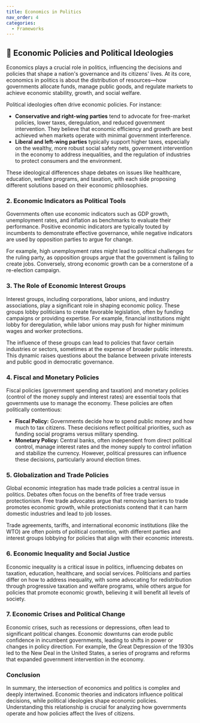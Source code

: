 ```yaml
---
title: Economics in Politics  
nav_order: 4
categories:
  - Frameworks
---
```


## 🔻 Economic Policies and Political Ideologies

Economics plays a crucial role in politics, influencing the decisions and policies that shape a nation's governance and its citizens' lives. At its core, economics in politics is about the distribution of resources—how governments allocate funds, manage public goods, and regulate markets to achieve economic stability, growth, and social welfare.

Political ideologies often drive economic policies. For instance:

- **Conservative and right-wing parties** tend to advocate for free-market policies, lower taxes, deregulation, and reduced government intervention. They believe that economic efficiency and growth are best achieved when markets operate with minimal government interference.
- **Liberal and left-wing parties** typically support higher taxes, especially on the wealthy, more robust social safety nets, government intervention in the economy to address inequalities, and the regulation of industries to protect consumers and the environment.

These ideological differences shape debates on issues like healthcare, education, welfare programs, and taxation, with each side proposing different solutions based on their economic philosophies.

### **2. Economic Indicators as Political Tools**

Governments often use economic indicators such as GDP growth, unemployment rates, and inflation as benchmarks to evaluate their performance. Positive economic indicators are typically touted by incumbents to demonstrate effective governance, while negative indicators are used by opposition parties to argue for change.

For example, high unemployment rates might lead to political challenges for the ruling party, as opposition groups argue that the government is failing to create jobs. Conversely, strong economic growth can be a cornerstone of a re-election campaign.

### **3. The Role of Economic Interest Groups**

Interest groups, including corporations, labor unions, and industry associations, play a significant role in shaping economic policy. These groups lobby politicians to create favorable legislation, often by funding campaigns or providing expertise. For example, financial institutions might lobby for deregulation, while labor unions may push for higher minimum wages and worker protections.

The influence of these groups can lead to policies that favor certain industries or sectors, sometimes at the expense of broader public interests. This dynamic raises questions about the balance between private interests and public good in democratic governance.

### **4. Fiscal and Monetary Policies**

Fiscal policies (government spending and taxation) and monetary policies (control of the money supply and interest rates) are essential tools that governments use to manage the economy. These policies are often politically contentious:

- **Fiscal Policy:** Governments decide how to spend public money and how much to tax citizens. These decisions reflect political priorities, such as funding social programs versus military spending.
- **Monetary Policy:** Central banks, often independent from direct political control, manage interest rates and the money supply to control inflation and stabilize the currency. However, political pressures can influence these decisions, particularly around election times.

### **5. Globalization and Trade Policies**

Global economic integration has made trade policies a central issue in politics. Debates often focus on the benefits of free trade versus protectionism. Free trade advocates argue that removing barriers to trade promotes economic growth, while protectionists contend that it can harm domestic industries and lead to job losses.

Trade agreements, tariffs, and international economic institutions (like the WTO) are often points of political contention, with different parties and interest groups lobbying for policies that align with their economic interests.

### **6. Economic Inequality and Social Justice**

Economic inequality is a critical issue in politics, influencing debates on taxation, education, healthcare, and social services. Politicians and parties differ on how to address inequality, with some advocating for redistribution through progressive taxation and welfare programs, while others argue for policies that promote economic growth, believing it will benefit all levels of society.

### **7. Economic Crises and Political Change**

Economic crises, such as recessions or depressions, often lead to significant political changes. Economic downturns can erode public confidence in incumbent governments, leading to shifts in power or changes in policy direction. For example, the Great Depression of the 1930s led to the New Deal in the United States, a series of programs and reforms that expanded government intervention in the economy.

### **Conclusion**

In summary, the intersection of economics and politics is complex and deeply intertwined. Economic theories and indicators influence political decisions, while political ideologies shape economic policies. Understanding this relationship is crucial for analyzing how governments operate and how policies affect the lives of citizens.
